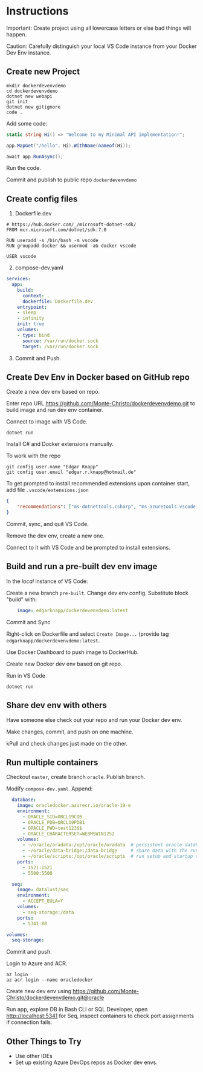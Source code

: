 # Instructions

Important: Create project using all lowercase letters or else bad things will happen.

Caution: Carefully distinguish your local VS Code instance from your Docker Dev Env instance.

## Create new Project

```CLI
mkdir dockerdevenvdemo
cd dockerdevenvdemo
dotnet new webapi
git init
dotnet new gitignore
code .
```

Add some code:

```C#
static string Hi() => "Welcome to my Minimal API implementation!";

app.MapGet("/hello", Hi).WithName(nameof(Hi));

await app.RunAsync();
```

Run the code.

Commit and publish to public repo `dockerdevenvdemo`

## Create config files

1. Dockerfile.dev

```Docker
# https://hub.docker.com/_/microsoft-dotnet-sdk/
FROM mcr.microsoft.com/dotnet/sdk:7.0

RUN useradd -s /bin/bash -m vscode
RUN groupadd docker && usermod -aG docker vscode

USER vscode
```

2. compose-dev.yaml

```YAML
services:
  app:
    build:
      context: .
      dockerfile: Dockerfile.dev
    entrypoint:
    - sleep
    - infinity
    init: true
    volumes:
    - type: bind
      source: /var/run/docker.sock
      target: /var/run/docker.sock
```

3. Commit and Push.

## Create Dev Env in Docker based on GitHub repo

Create a new dev env based on repo.

Enter repo URL <https://github.com/Monte-Christo/dockerdevenvdemo.git> to build image and run dev env container.

Connect to image with VS Code.

```CLI
dotnet run
```

Install C# and Docker extensions manually.

To work with the repo

```CLI
git config user.name "Edgar Knapp" 
git config user.email "edgar.r.knapp@hotmail.de"
```

To get prompted to install recommended extensions upon container start, add file
`.vscode/extensions.json`

```JSON
{
    "recommendations": ["ms-dotnettools.csharp", "ms-azuretools.vscode-docker"]
}
  ```

Commit, sync, and quit VS Code.

Remove the dev env, create a new one.

Connect to it with VS Code and be prompted to install extensions.

## Build and run a pre-built dev env image

In the *local* instance of VS Code:

Create a new branch `pre-built`. Change dev env config. Substitute block "build" with:

```YAML
    image: edgarknapp/dockerdevenvdemo:latest
```

Commit and Sync

Right-click on Dockerfile and select `Create Image...`  (provide tag `edgarknapp/dockerdevenvdemo:latest`.

Use Docker Dashboard to push image to DockerHub.

Create new Docker dev env based on git repo.

Run in VS Code

```CLI
dotnet run
```

## Share dev env with others

Have someone else check out your repo and run your Docker dev env.

Make changes, commit, and push on one machine.

kPull and check changes just made on the other.

## Run multiple containers

Checkout `master`, create branch `oracle`. Publish branch.

Modify `compose-dev.yaml`. Append:

```YAML
  database:
    image: oracledocker.azurecr.io/oracle-19-e
    environment:
      - ORACLE_SID=ORCL19CDB
      - ORACLE_PDB=ORCL19PDB1
      - ORACLE_PWD=test123$$
      - ORACLE_CHARACTERSET=WE8MSWIN1252
    volumes:
      - ~/oracle/oradata:/opt/oracle/oradata  # persistent oracle database data
      - ~/oracle/data-bridge:/data-bridge     # share data with the running container
      - ~/oracle/scripts:/opt/oracle/scripts  # run setup and startup scripts
    ports:
      - 1521:1521
      - 5500:5500

  seq:
    image: datalust/seq
    environment:
      - ACCEPT_EULA=Y
    volumes:
      - seq-storage:/data
    ports:
      - 5341:80

volumes:
  seq-storage:
```

Commit and push.

Login to Azure and ACR.

```CLI
az login
az acr login --name oracledocker
```

Create new dev env using <https://github.com/Monte-Christo/dockerdevenvdemo.git@oracle>

Run app, explore DB in Bash CLI or SQL Developer, open <http://localhost:5341> for Seq,
inspect containers to check port assignments if connection fails.

## Other Things to Try

- Use other IDEs
- Set up existing Azure DevOps repos as Docker dev envs.
